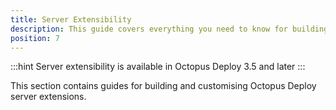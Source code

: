 ```yaml
---
title: Server Extensibility
description: This guide covers everything you need to know for building and customising Octopus Deploy server extensions.
position: 7
---
```


:::hint
Server extensibility is available in Octopus Deploy 3.5 and later
:::

This section contains guides for building and customising Octopus Deploy server extensions.
